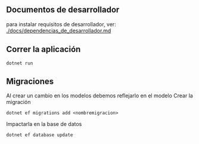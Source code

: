 ## Documentos de desarrollador

para instalar requisitos de desarrollador, ver: [./docs/dependencias_de_desarrollador.md](./docs/dependencias_de_desarrollador.md)

## Correr la aplicación
~~~
dotnet run 
~~~


## Migraciones
Al crear un cambio en los modelos debemos reflejarlo en el modelo 
Crear la migración
~~~
dotnet ef migrations add <nombremigracion>
~~~

Impactarla en la base de datos
~~~
dotnet ef database update      
~~~
